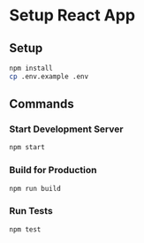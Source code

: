 # Setup React App

## Setup
```sh
npm install
cp .env.example .env
```

## Commands
### Start Development Server
```sh
npm start
```

### Build for Production
```sh
npm run build
```

### Run Tests
```sh
npm test
```

